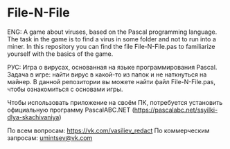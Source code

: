 # File-N-File
 ENG: A game about viruses, based on the Pascal programming language.
 The task in the game is to find a virus in some folder and not to run into a miner. 
 In this repository you can find the file File-N-File.pas to familiarize yourself with the basics of the game. 
 
 РУС: Игра о вирусах, основанная на языке программирования Pascal. 
 Задача в игре: найти вирус в какой-то из папок и не наткнуться на майнер. 
 В данной репозитории вы можете найти файл File-N-File.pas, чтобы ознакомиться с основами игры. 
 
 Чтобы использовать приложение на своём ПК,
 потребуется установить официальную программу
 PascalABC.NET (https://pascalabc.net/ssyilki-dlya-skachivaniya)

 По всем вопросам: https://vk.com/vasiliev_redact
 По коммерческим запросам: umintsev@vk.com
